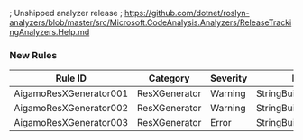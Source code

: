 ; Unshipped analyzer release
; https://github.com/dotnet/roslyn-analyzers/blob/master/src/Microsoft.CodeAnalysis.Analyzers/ReleaseTrackingAnalyzers.Help.md

### New Rules
Rule ID | Category | Severity | Notes
--------|----------|----------|-------
AigamoResXGenerator001 | ResXGenerator | Warning | StringBuilderGenerator
AigamoResXGenerator002 | ResXGenerator | Warning | StringBuilderGenerator
AigamoResXGenerator003 | ResXGenerator | Error | StringBuilderGenerator

